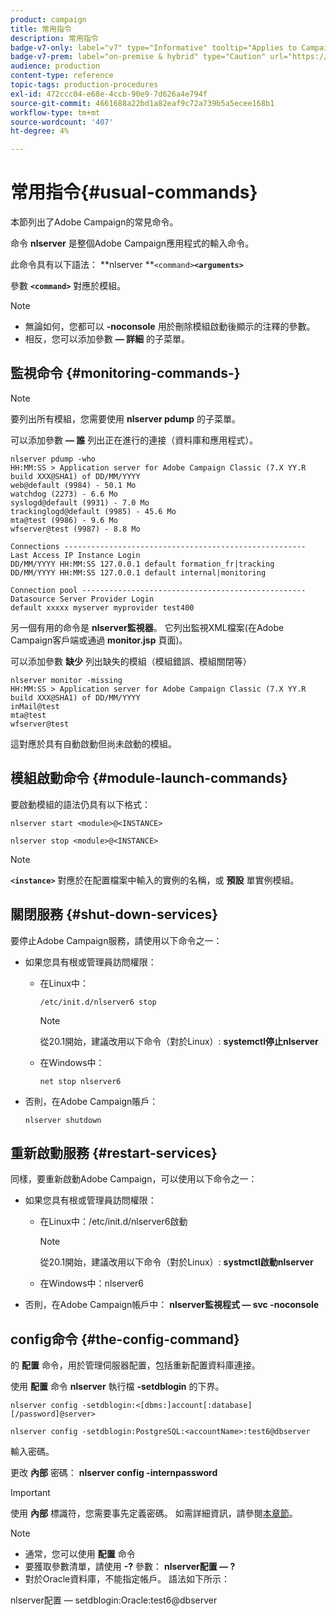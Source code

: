 ```yaml
---
product: campaign
title: 常用指令
description: 常用指令
badge-v7-only: label="v7" type="Informative" tooltip="Applies to Campaign Classic v7 only"
badge-v7-prem: label="on-premise & hybrid" type="Caution" url="https://experienceleague.adobe.com/docs/campaign-classic/using/installing-campaign-classic/architecture-and-hosting-models/hosting-models-lp/hosting-models.html" tooltip="Applies to on-premise and hybrid deployments only"
audience: production
content-type: reference
topic-tags: production-procedures
exl-id: 472ccc04-e68e-4ccb-90e9-7d626a4e794f
source-git-commit: 4661688a22bd1a82eaf9c72a739b5a5ecee168b1
workflow-type: tm+mt
source-wordcount: '407'
ht-degree: 4%

---
```


# 常用指令{#usual-commands}



本節列出了Adobe Campaign的常見命令。

命令 **nlserver** 是整個Adobe Campaign應用程式的輸入命令。

此命令具有以下語法： **nlserver **`<command>`****`<arguments>`****

參數 **`<command>`** 對應於模組。

>[!NOTE]
>
>* 無論如何，您都可以 **-noconsole** 用於刪除模組啟動後顯示的注釋的參數。
>* 相反，您可以添加參數 **— 詳細** 的子菜單。
>


## 監視命令 {#monitoring-commands-}

>[!NOTE]
>
>要列出所有模組，您需要使用 **nlserver pdump** 的子菜單。

可以添加參數 **— 誰** 列出正在進行的連接（資料庫和應用程式）。

```
nlserver pdump -who
HH:MM:SS > Application server for Adobe Campaign Classic (7.X YY.R build XXX@SHA1) of DD/MM/YYYY
web@default (9984) - 50.1 Mo
watchdog (2273) - 6.6 Mo
syslogd@default (9931) - 7.0 Mo
trackinglogd@default (9985) - 45.6 Mo
mta@test (9986) - 9.6 Mo
wfserver@test (9987) - 8.8 Mo

Connections ------------------------------------------------------
Last Access IP Instance Login 
DD/MM/YYYY HH:MM:SS 127.0.0.1 default formation_fr|tracking
DD/MM/YYYY HH:MM:SS 127.0.0.1 default internal|monitoring

Connection pool --------------------------------------------------
Datasource Server Provider Login 
default xxxxx myserver myprovider test400
```

另一個有用的命令是 **nlserver監視器**。 它列出監視XML檔案(在Adobe Campaign客戶端或通過 **monitor.jsp** 頁面)。

可以添加參數 **缺少** 列出缺失的模組（模組錯誤、模組關閉等）

```
nlserver monitor -missing
HH:MM:SS > Application server for Adobe Campaign Classic (7.X YY.R build XXX@SHA1) of DD/MM/YYYY
inMail@test
mta@test
wfserver@test
```

這對應於具有自動啟動但尚未啟動的模組。

## 模組啟動命令 {#module-launch-commands}

要啟動模組的語法仍具有以下格式：

```
nlserver start <module>@<INSTANCE>
```

```
nlserver stop <module>@<INSTANCE>
```

>[!NOTE]
>
>**`<instance>`** 對應於在配置檔案中輸入的實例的名稱，或 **預設** 單實例模組。

## 關閉服務 {#shut-down-services}

要停止Adobe Campaign服務，請使用以下命令之一：

* 如果您具有根或管理員訪問權限：

   * 在Linux中：

      ```
      /etc/init.d/nlserver6 stop
      ```

      >[!NOTE]
      >
      >從20.1開始，建議改用以下命令（對於Linux）: **systemctl停止nlserver**

   * 在Windows中：

      ```
      net stop nlserver6
      ```

* 否則，在Adobe Campaign賬戶：

   ```
   nlserver shutdown 
   ```

## 重新啟動服務 {#restart-services}

同樣，要重新啟動Adobe Campaign，可以使用以下命令之一：

* 如果您具有根或管理員訪問權限：

   * 在Linux中：/etc/init.d/nlserver6啟動

      >[!NOTE]
      >
      >從20.1開始，建議改用以下命令（對於Linux）: **systmctl啟動nlserver**

   * 在Windows中：nlserver6

* 否則，在Adobe Campaign帳戶中： **nlserver監視程式 — svc -noconsole**

## config命令 {#the-config-command}

的 **配置** 命令，用於管理伺服器配置，包括重新配置資料庫連接。

使用 **配置** 命令 **nlserver** 執行檔 **-setdblogin** 的下界。

```
nlserver config -setdblogin:<[dbms:]account[:database][/password]@server>
```

```
nlserver config -setdblogin:PostgreSQL:<accountName>:test6@dbserver
```

輸入密碼。

更改 **內部** 密碼： **nlserver config -internpassword**

>[!IMPORTANT]
>
>使用 **內部** 標識符，您需要事先定義密碼。 如需詳細資訊，請參閱[本章節](../../installation/using/configuring-campaign-server.md#internal-identifier)。

>[!NOTE]
>
>* 通常，您可以使用 **配置** 命令
>* 要獲取參數清單，請使用 **-?** 參數： **nlserver配置 — ?**
>* 對於Oracle資料庫，不能指定帳戶。 語法如下所示：
>
>  nlserver配置 — setdblogin:Oracle:test6@dbserver
